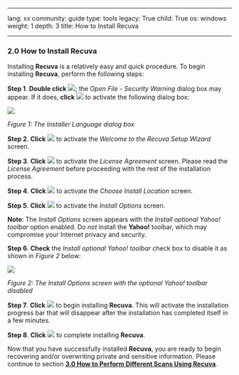 

---

lang: xx
community: guide
type: tools
legacy: True
child: True
os: windows
weight: 1
depth: 3
title: How to Install Recuva

---

### 2.0 How to Install Recuva ###

Installing **Recuva** is a relatively easy and quick procedure. To begin installing **Recuva**, perform the following steps:

**Step 1**. **Double click** ![](/sbox/screen/recuva-en/13.png); the *Open File - Security Warning* dialog box may appear. If it does, **click** ![](/sbox/screen/recuva-en/02.png) to activate the following dialog box:  

![](/sbox/screen/recuva-en/03.png)

*Figure 1: The Installer Language dialog box*

**Step 2**. **Click** ![](/sbox/screen/recuva-en/04.png) to activate the *Welcome to the Recuva Setup Wizard* screen.

**Step 3**. **Click** ![](/sbox/screen/recuva-en/06.png) to activate the *License Agreement* screen. Please read the *License Agreement* before proceeding with the rest of the installation process.

**Step 4**. **Click** ![](/sbox/screen/recuva-en/07.png) to activate the *Choose Install Location* screen.

**Step 5**. **Click** ![](/sbox/screen/recuva-en/06.png) to activate the *Install Options* screen.

**Note**: The *Install Options* screen appears with the *Install optional Yahoo! toolbar* option enabled. Do *not* install the **Yahoo!** toolbar, which may compromise your Internet privacy and security. 

**Step 6**. **Check** the *Install optional Yahoo! toolbar* check box to disable it as shown in *Figure 2* below:

![](/sbox/screen/recuva-en/09.png)

*Figure 2: The Install Options screen with the optional Yahoo! toolbar disabled*

**Step 7**. **Click** ![](/sbox/screen/recuva-en/10.png) to begin installing **Recuva**. This will activate the installation progress bar that will disappear after the installation has completed itself in a few minutes.

**Step 8**. **Click** ![](/sbox/screen/recuva-en/12.png) to complete installing **Recuva**.

Now that you have successfully installed **Recuva**, you are ready to begin recovering and/or overwriting private and sensitive information. Please continue to section [**3.0 How to Perform Different Scans Using Recuva**](/en/recuva_scan#3.0).

